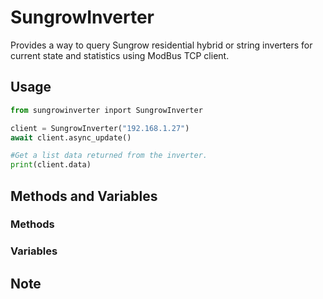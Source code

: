 # SungrowInverter

Provides a way to query Sungrow residential hybrid or string inverters for current state and statistics using ModBus TCP client.

## Usage

```python
from sungrowinverter inport SungrowInverter

client = SungrowInverter("192.168.1.27")
await client.async_update()

#Get a list data returned from the inverter.
print(client.data)
```

## Methods and Variables

### Methods

### Variables

## Note
